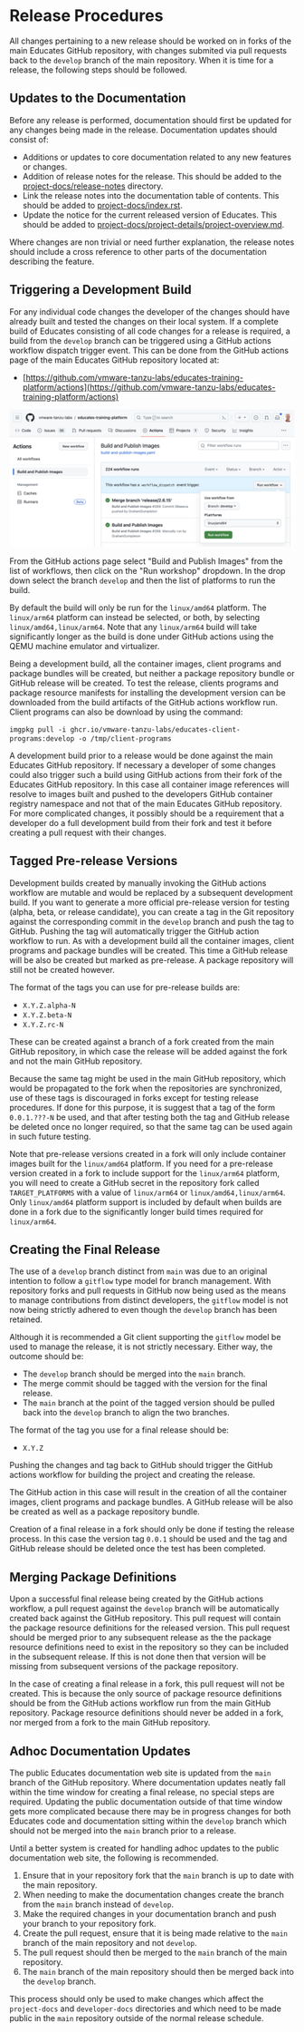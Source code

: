 Release Procedures
==================

All changes pertaining to a new release should be worked on in forks of the main Educates GitHub repository, with changes submited via pull requests back to the `develop` branch of the main repository. When it is time for a release, the following steps should be followed.

Updates to the Documentation
----------------------------

Before any release is performed, documentation should first be updated for any changes being made in the release. Documentation updates should consist of:

* Additions or updates to core documentation related to any new features or changes.
* Addition of release notes for the release. This should be added to the [project-docs/release-notes](../project-docs/release-notes) directory.
* Link the release notes into the documentation table of contents. This should be added to [project-docs/index.rst](../project-docs/index.rst).
* Update the notice for the current released version of Educates. This should be added to [project-docs/project-details/project-overview.md](../project-docs/project-details/project-overview.md).

Where changes are non trivial or need further explanation, the release notes should include a cross reference to other parts of the documentation describing the feature.

Triggering a Development Build
------------------------------

For any individual code changes the developer of the changes should have already built and tested the changes on their local system. If a complete build of Educates consisting of all code changes for a release is required, a build from the `develop` branch can be triggered using a GitHub actions workflow dispatch trigger event. This can be done from the GitHub actions page of the main Educates GitHub repository located at:

* [https://github.com/vmware-tanzu-labs/educates-training-platform/actions](https://github.com/vmware-tanzu-labs/educates-training-platform/actions)

![](github-actions-build.png)

From the GitHub actions page select "Build and Publish Images" from the list of workflows, then click on the "Run workshop" dropdown. In the drop down select the branch `develop` and then the list of platforms to run the build.

By default the build will only be run for the `linux/amd64` platform. The `linux/arm64` platform can instead be selected, or both, by selecting `linux/amd64,linux/arm64`. Note that any `linux/arm64` build will take significantly longer as the build is done under GitHub actions using the QEMU machine emulator and virtualizer.

Being a development build, all the container images, client programs and package bundles will be created, but neither a package repository bundle or GitHub release will be created. To test the release, clients programs and package resource manifests for installing the development version can be downloaded from the build artifacts of the GitHub actions workflow run. Client programs can also be download by using the command:

```
imgpkg pull -i ghcr.io/vmware-tanzu-labs/educates-client-programs:develop -o /tmp/client-programs
```

A development build prior to a release would be done against the main Educates GitHub repository. If necessary a developer of some changes could also trigger such a build using GitHub actions from their fork of the Educates GitHub repository. In this case all container image references will resolve to images built and pushed to the developers GitHub container registry namespace and not that of the main Educates GitHub repository. For more complicated changes, it possibly should be a requirement that a developer do a full development build from their fork and test it before creating a pull request with their changes.

Tagged Pre-release Versions
---------------------------

Development builds created by manually invoking the GitHub actions workflow are mutable and would be replaced by a subsequent development build. If you want to generate a more official pre-release version for testing (alpha, beta, or release candidate), you can create a tag in the Git repository against the corresponding commit in the `develop` branch and push the tag to GitHub. Pushing the tag will automatically trigger the GitHub action workflow to run. As with a development build all the container images, client programs and package bundles will be created. This time a GitHub release will be also be created but marked as pre-release. A package repository will still not be created however.

The format of the tags you can use for pre-release builds are:

* `X.Y.Z.alpha-N`
* `X.Y.Z.beta-N`
* `X.Y.Z.rc-N`

These can be created against a branch of a fork created from the main GitHub repository, in which case the release will be added against the fork and not the main GitHub repository.

Because the same tag might be used in the main GitHub repository, which would be propagated to the fork when the repositories are synchronized, use of these tags is discouraged in forks except for testing release procedures. If done for this purpose, it is suggest that a tag of the form `0.0.1.???-N` be used, and that after testing both the tag and GitHub release be deleted once no longer required, so that the same tag can be used again in such future testing.

Note that pre-release versions created in a fork will only include container images built for the `linux/amd64` platform. If you need for a pre-release version created in a fork to include support for the `linux/arm64` platform, you will need to create a GitHub secret in the repository fork called `TARGET_PLATFORMS` with a value of `linux/arm64` or `linux/amd64,linux/arm64`. Only `linux/amd64` platform support is included by default when builds are done in a fork due to the significantly longer build times required for `linux/arm64`.

Creating the Final Release
--------------------------

The use of a `develop` branch distinct from `main` was due to an original intention to follow a `gitflow` type model for branch management. With repository forks and pull requests in GitHub now being used as the means to manage contributions from distinct developers, the `gitflow` model is not now being strictly adhered to even though the `develop` branch has been retained.

Although it is recommended a Git client supporting the `gitflow` model be used to manage the release, it is not strictly necessary. Either way, the outcome should be:

* The `develop` branch should be merged into the `main` branch.
* The merge commit should be tagged with the version for the final release.
* The `main` branch at the point of the tagged version should be pulled back into the `develop` branch to align the two branches.

The format of the tag you use for a final release should be:

* `X.Y.Z`

Pushing the changes and tag back to GitHub should trigger the GitHub actions workflow for building the project and creating the release.

The GitHub action in this case will result in the creation of all the container images, client programs and package bundles. A GitHub release will be also be created as well as a package repository bundle.

Creation of a final release in a fork should only be done if testing the release process. In this case the version tag `0.0.1` should be used and the tag and GitHub release should be deleted once the test has been completed.

Merging Package Definitions
---------------------------

Upon a successful final release being created by the GitHub actions workflow, a pull request against the `develop` branch will be automatically created back against the GitHub repository. This pull request will contain the package resource definitions for the released version. This pull request should be merged prior to any subsequent release as the the package resource definitions need to exist in the repository so they can be included in the subsequent release. If this is not done then that version will be missing from subsequent versions of the package repository.

In the case of creating a final release in a fork, this pull request will not be created. This is because the only source of package resource definitions should be from the GitHub actions workflow run from the main GitHub repository. Package resource definitions should never be added in a fork, nor merged from a fork to the main GitHub repository.

Adhoc Documentation Updates
---------------------------

The public Educates documentation web site is updated from the `main` branch of the GitHub repository. Where documentation updates neatly fall within the time window for creating a final release, no special steps are required. Updating the public documentation outside of that time window gets more complicated because there may be in progress changes for both Educates code and documentation sitting within the `develop` branch which should not be merged into the `main` branch prior to a release.

Until a better system is created for handling adhoc updates to the public documentation web site, the following is recommended.

1. Ensure that in your repository fork that the `main` branch is up to date with the main repository.
2. When needing to make the documentation changes create the branch from the `main` branch instead of `develop`.
3. Make the required changes in your documentation branch and push your branch to your repository fork.
4. Create the pull request, ensure that it is being made relative to the `main` branch of the main repository and not `develop`.
5. The pull request should then be merged to the `main` branch of the main repository.
6. The `main` branch of the main repository should then be merged back into the `develop` branch.

This process should only be used to make changes which affect the `project-docs` and `developer-docs` directories and which need to be made public in the `main` repository outside of the normal release schedule.
